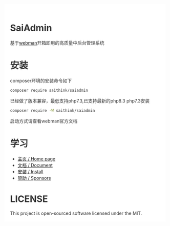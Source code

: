 <div style="padding:18px;max-width: 1024px;margin:0 auto;background-color:#fff;color:#333">
<h1>SaiAdmin</h1>

基于<a href="https://www.workerman.net/doc/webman/" target="_blank">webman</a>开箱即用的高质量中后台管理系统

<h1>安装</h1>

composer环境的安装命令如下

``` bash
composer require saithink/saiadmin
```

已经做了版本兼容，最低支持php7.3,已支持最新的php8.3
php7.3安装

``` bash
composer require -W saithink/saiadmin
```

启动方式请查看webman官方文档

<h1>学习</h1>

<ul>
  <li>
    <a href="https://saithink.top" target="_blank">主页 / Home page</a>
  </li>
  <li>
    <a href="https://saithink.top/core" target="_blank">文档 / Document</a>
  </li>
  <li>
    <a href="https://saithink.top/guide" target="_blank">安装 / Install</a>
  </li>
  <li>
    <a href="https://saithink.top/donation" target="_blank">赞助 / Sponsors</a>
  </li>
</ul>

<div style="clear: both">
<h1>LICENSE</h1>
This project is open-sourced software licensed under the MIT.
</div>

</div>